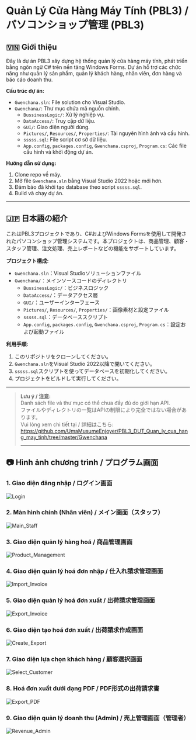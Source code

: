 # Quản Lý Cửa Hàng Máy Tính (PBL3) / パソコンショップ管理 (PBL3)

## 🇻🇳 Giới thiệu

Đây là dự án PBL3 xây dựng hệ thống quản lý cửa hàng máy tính, phát triển bằng ngôn ngữ C# trên nền tảng Windows Forms. Dự án hỗ trợ các chức năng như quản lý sản phẩm, quản lý khách hàng, nhân viên, đơn hàng và báo cáo doanh thu.

**Cấu trúc dự án:**
- `Gwenchana.sln`: File solution cho Visual Studio.
- `Gwenchana/`: Thư mục chứa mã nguồn chính.
    - `BussinessLogic/`: Xử lý nghiệp vụ.
    - `DataAccess/`: Truy cập dữ liệu.
    - `GUI/`: Giao diện người dùng.
    - `Pictures/`, `Resources/`, `Properties/`: Tài nguyên hình ảnh và cấu hình.
    - `sssss.sql`: File script cơ sở dữ liệu.
    - `App.config`, `packages.config`, `Gwenchana.csproj`, `Program.cs`: Các file cấu hình và khởi động dự án.

**Hướng dẫn sử dụng:**
1. Clone repo về máy.
2. Mở file `Gwenchana.sln` bằng Visual Studio 2022 hoặc mới hơn.
3. Đảm bảo đã khởi tạo database theo script `sssss.sql`.
4. Build và chạy dự án.

---

## 🇯🇵 日本語の紹介

これはPBL3プロジェクトであり、C#およびWindows Formsを使用して開発されたパソコンショップ管理システムです。本プロジェクトは、商品管理、顧客・スタッフ管理、注文処理、売上レポートなどの機能をサポートしています。

**プロジェクト構成:**
- `Gwenchana.sln`：Visual Studioソリューションファイル
- `Gwenchana/`：メインソースコードのディレクトリ
    - `BussinessLogic/`：ビジネスロジック
    - `DataAccess/`：データアクセス層
    - `GUI/`：ユーザーインターフェース
    - `Pictures/`, `Resources/`, `Properties/`：画像素材と設定ファイル
    - `sssss.sql`：データベーススクリプト
    - `App.config`, `packages.config`, `Gwenchana.csproj`, `Program.cs`：設定および起動ファイル

**利用手順:**
1. このリポジトリをクローンしてください。
2. `Gwenchana.sln`をVisual Studio 2022以降で開いてください。
3. `sssss.sql`スクリプトを使ってデータベースを初期化してください。
4. プロジェクトをビルドして実行してください。

---

> **Lưu ý / 注意:**  
> Danh sách file và thư mục có thể chưa đầy đủ do giới hạn API.  
> ファイルやディレクトリの一覧はAPIの制限により完全ではない場合があります。  
> Vui lòng xem chi tiết tại / 詳細はこちら:  
> https://github.com/UmaMusumeEnjoyer/PBL3_DUT_Quan_ly_cua_hang_may_tinh/tree/master/Gwenchana
>
> ---

## 📷 Hình ảnh chương trình / プログラム画面

### 1. Giao diện đăng nhập / ログイン画面
![Login](Gwenchana/Pictures/dangnhapVN.png)


### 2. Màn hình chính (Nhân viên) / メイン画面（スタッフ）
![Main_Staff](Gwenchana/Pictures/manhinhsaukhidangnhap.png)


### 3. Giao diện quản lý hàng hoá / 商品管理画面
![Product_Management](Gwenchana/Pictures/Danhsachmathang.png)


### 4. Giao diện quản lý hoá đơn nhập / 仕入れ請求管理画面
![Import_Invoice](Gwenchana/Pictures/Giaodienhoadonnhap.png)


### 5. Giao diện quản lý hoá đơn xuất / 出荷請求管理画面
![Export_Invoice](Gwenchana/Pictures/Giaodienhoadonxuat.png)


### 6. Giao diện tạo hoá đơn xuất / 出荷請求作成画面
![Create_Export](Gwenchana/Pictures/Taohoadonxuat.png)


### 7. Giao diện lựa chọn khách hàng / 顧客選択画面
![Select_Customer](Gwenchana/Pictures/Luachonkhachhangthanhtoan.png)


### 8. Hoá đơn xuất dưới dạng PDF / PDF形式の出荷請求書
![Export_PDF](Gwenchana/Pictures/Thongtinhoadonduocxuat.png)


### 9. Giao diện quản lý doanh thu (Admin) / 売上管理画面（管理者）
![Revenue_Admin](Gwenchana/Pictures/Quanlydoanhthu(Admin).png)

